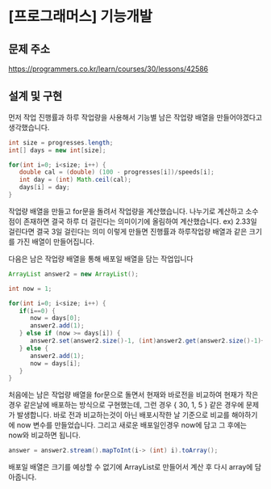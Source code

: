 # [프로그래머스] 기능개발

## 문제 주소

https://programmers.co.kr/learn/courses/30/lessons/42586

## 설계 및 구현
먼저 작업 진행률과 하루 작업량을 사용해서 기능별 남은 작업량 배열을 만들어야겠다고 생각했습니다.
```java
int size = progresses.length;
int[] days = new int[size];

for(int i=0; i<size; i++) {
   double cal = (double) (100 - progresses[i])/speeds[i];
   int day = (int) Math.ceil(cal);
   days[i] = day;
}
```

작업량 배열을 만들고 for문을 돌려서 작업량을 계산했습니다.
나누기로 계산하고 소수점이 존재하면 결국 하루 더 걸린다는 의미이기에 올림하여 계산했습니다.
ex) 2.33일 걸린다면 결국 3일 걸린다는 의미
이렇게 만들면 진행률과 하루작업량 배열과 같은 크기를 가진 배열이 만들어집니다.

다음은 남은 작업량 배열을 통해 배포일 배열을 담는 작업입니다
```java
ArrayList answer2 = new ArrayList();

int now = 1;

for(int i=0; i<size; i++) {
   if(i==0) {
      now = days[0];
      answer2.add(1);
   } else if (now >= days[i]) {
      answer2.set(answer2.size()-1, (int)answer2.get(answer2.size()-1)+1 );
   } else {
      answer2.add(1);
      now = days[i];
   }
}
```

처음에는 남은 작업량 배열을 for문으로 돌면서
현재와 바로전을 비교하여 현재가 작은경우 같은날에 배포하는 방식으로 구현했는데,
그런 경우 { 30, 1, 5 } 같은 경우에 문제가 발생합니다.
바로 전과 비교하는것이 아닌 배포시작한 날 기준으로 비교를 해야하기에 now 변수를 만들었습니다.
그리고 새로운 배포일인경우 now에 담고 그 후에는 now와 비교하면 됩니다.

```java
answer = answer2.stream().mapToInt(i-> (int) i).toArray();
```
배포일 배열은 크기를 예상할 수 없기에 ArrayList로 만들어서 계산 후 다시 array에 담아줍니다.